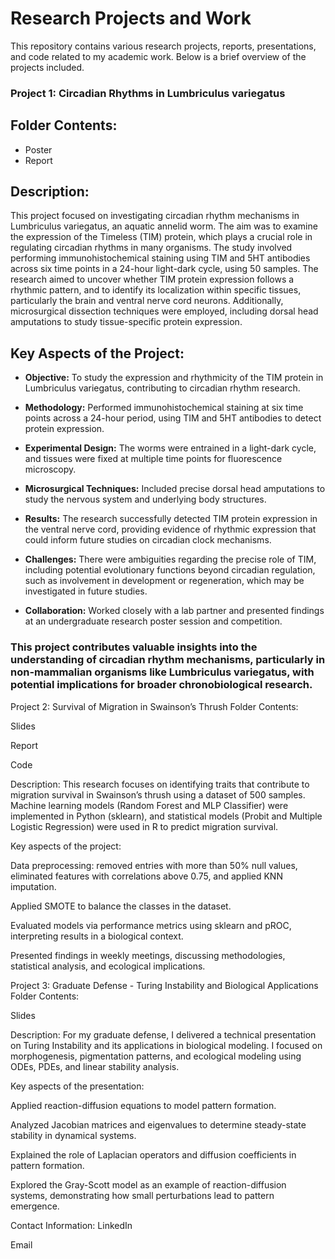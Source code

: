 # Research Projects and Work

This repository contains various research projects, reports, presentations, and code related to my academic work. Below is a brief overview of the projects included.

### Project 1: Circadian Rhythms in Lumbriculus variegatus
## Folder Contents:
* Poster
* Report

## Description:
This project focused on investigating circadian rhythm mechanisms in Lumbriculus variegatus, an aquatic annelid worm. The aim was to examine the expression of the Timeless (TIM) protein, which plays a crucial role in regulating circadian rhythms in many organisms. The study involved performing immunohistochemical staining using TIM and 5HT antibodies across six time points in a 24-hour light-dark cycle, using 50 samples. The research aimed to uncover whether TIM protein expression follows a rhythmic pattern, and to identify its localization within specific tissues, particularly the brain and ventral nerve cord neurons. Additionally, microsurgical dissection techniques were employed, including dorsal head amputations to study tissue-specific protein expression.

## Key Aspects of the Project:
* **Objective:** To study the expression and rhythmicity of the TIM protein in Lumbriculus variegatus, contributing to circadian rhythm research.

* **Methodology:** Performed immunohistochemical staining at six time points across a 24-hour period, using TIM and 5HT antibodies to detect protein expression.

* **Experimental Design:** The worms were entrained in a light-dark cycle, and tissues were fixed at multiple time points for fluorescence microscopy.

* **Microsurgical Techniques:** Included precise dorsal head amputations to study the nervous system and underlying body structures.

* **Results:** The research successfully detected TIM protein expression in the ventral nerve cord, providing evidence of rhythmic expression that could inform future studies on circadian clock mechanisms.

* **Challenges:** There were ambiguities regarding the precise role of TIM, including potential evolutionary functions beyond circadian regulation, such as involvement in development or regeneration, which may be investigated in future studies.

* **Collaboration:** Worked closely with a lab partner and presented findings at an undergraduate research poster session and competition.

### This project contributes valuable insights into the understanding of circadian rhythm mechanisms, particularly in non-mammalian organisms like Lumbriculus variegatus, with potential implications for broader chronobiological research.

Project 2: Survival of Migration in Swainson’s Thrush
Folder Contents:

Slides

Report

Code

Description:
This research focuses on identifying traits that contribute to migration survival in Swainson’s thrush using a dataset of 500 samples. Machine learning models (Random Forest and MLP Classifier) were implemented in Python (sklearn), and statistical models (Probit and Multiple Logistic Regression) were used in R to predict migration survival.

Key aspects of the project:

Data preprocessing: removed entries with more than 50% null values, eliminated features with correlations above 0.75, and applied KNN imputation.

Applied SMOTE to balance the classes in the dataset.

Evaluated models via performance metrics using sklearn and pROC, interpreting results in a biological context.

Presented findings in weekly meetings, discussing methodologies, statistical analysis, and ecological implications.

Project 3: Graduate Defense - Turing Instability and Biological Applications
Folder Contents:

Slides

Description:
For my graduate defense, I delivered a technical presentation on Turing Instability and its applications in biological modeling. I focused on morphogenesis, pigmentation patterns, and ecological modeling using ODEs, PDEs, and linear stability analysis.

Key aspects of the presentation:

Applied reaction-diffusion equations to model pattern formation.

Analyzed Jacobian matrices and eigenvalues to determine steady-state stability in dynamical systems.

Explained the role of Laplacian operators and diffusion coefficients in pattern formation.

Explored the Gray-Scott model as an example of reaction-diffusion systems, demonstrating how small perturbations lead to pattern emergence.

Contact Information:
LinkedIn

Email
